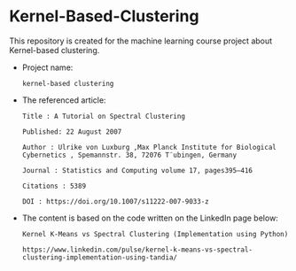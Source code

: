 # Kernel-Based-Clustering

This repository is created for the machine learning course project about Kernel-based clustering.

* Project name: 

      kernel-based clustering

* The referenced article:

      Title : A Tutorial on Spectral Clustering

      Published: 22 August 2007

      Author : Ulrike von Luxburg ,Max Planck Institute for Biological Cybernetics , Spemannstr. 38, 72076 T¨ubingen, Germany

      Journal : Statistics and Computing volume 17, pages395–416

      Citations : 5389 

      DOI : https://doi.org/10.1007/s11222-007-9033-z
      
      

* The content is based on the code written on the LinkedIn page below:

      Kernel K-Means vs Spectral Clustering (Implementation using Python)

      https://www.linkedin.com/pulse/kernel-k-means-vs-spectral-clustering-implementation-using-tandia/
